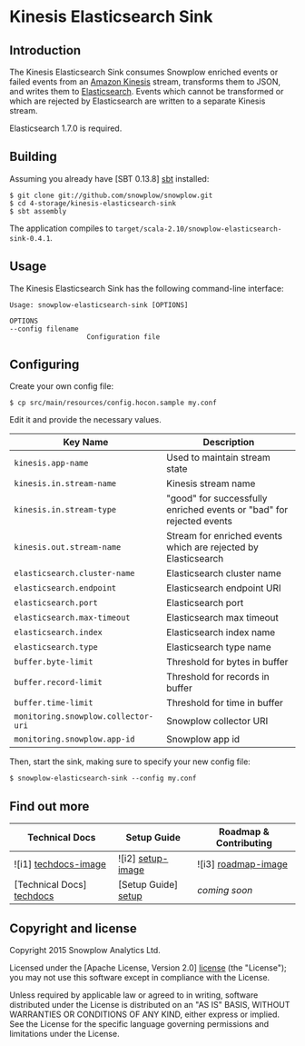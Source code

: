 # Kinesis Elasticsearch Sink

## Introduction

The Kinesis Elasticsearch Sink consumes Snowplow enriched events or failed events from an [Amazon Kinesis][kinesis] stream, transforms them to JSON, and writes them to [Elasticsearch][elasticsearch]. Events which cannot be transformed or which are rejected by Elasticsearch are written to a separate Kinesis stream.

Elasticsearch 1.7.0 is required.

## Building

Assuming you already have [SBT 0.13.8] [sbt] installed:

    $ git clone git://github.com/snowplow/snowplow.git
    $ cd 4-storage/kinesis-elasticsearch-sink
    $ sbt assembly

The application compiles to `target/scala-2.10/snowplow-elasticsearch-sink-0.4.1`.

## Usage

The Kinesis Elasticsearch Sink has the following command-line interface:

```
Usage: snowplow-elasticsearch-sink [OPTIONS]

OPTIONS
--config filename
                   Configuration file
```

## Configuring

Create your own config file:

    $ cp src/main/resources/config.hocon.sample my.conf

Edit it and provide the necessary values.

| Key Name                            | Description |
|-------------------------------------|-------------|
| `kinesis.app-name`                  | Used to maintain stream state |
| `kinesis.in.stream-name`            | Kinesis stream name |
| `kinesis.in.stream-type`            | "good" for successfully enriched events or "bad" for rejected events |
| `kinesis.out.stream-name`           | Stream for enriched events which are rejected by Elasticsearch |
| `elasticsearch.cluster-name`        | Elasticsearch cluster name |
| `elasticsearch.endpoint`            | Elasticsearch endpoint URI |
| `elasticsearch.port`                | Elasticsearch port |
| `elasticsearch.max-timeout`         | Elasticsearch max timeout |
| `elasticsearch.index`               | Elasticsearch index name |
| `elasticsearch.type`                | Elasticsearch type name |
| `buffer.byte-limit`                 | Threshold for bytes in buffer |
| `buffer.record-limit`               | Threshold for records in buffer |
| `buffer.time-limit`                 | Threshold for time in buffer |
| `monitoring.snowplow.collector-uri` | Snowplow collector URI |
| `monitoring.snowplow.app-id`        | Snowplow app id |

Then, start the sink, making sure to specify your new config file:

    $ snowplow-elasticsearch-sink --config my.conf

## Find out more

| Technical Docs              | Setup Guide           | Roadmap & Contributing               |         
|-----------------------------|-----------------------|--------------------------------------|
| ![i1] [techdocs-image]      | ![i2] [setup-image]   | ![i3] [roadmap-image]                |
| [Technical Docs] [techdocs] | [Setup Guide] [setup] | _coming soon_                        |

## Copyright and license

Copyright 2015 Snowplow Analytics Ltd.

Licensed under the [Apache License, Version 2.0] [license] (the "License");
you may not use this software except in compliance with the License.

Unless required by applicable law or agreed to in writing, software
distributed under the License is distributed on an "AS IS" BASIS,
WITHOUT WARRANTIES OR CONDITIONS OF ANY KIND, either express or implied.
See the License for the specific language governing permissions and
limitations under the License.

[kinesis]: http://aws.amazon.com/kinesis/
[snowplow]: http://snowplowanalytics.com
[elasticsearch]: http://www.elasticsearch.org/
[sbt]: http://typesafe.artifactoryonline.com/typesafe/ivy-releases/org.scala-sbt/sbt-launch/0.13.8/sbt-launch.jar

[setup]: https://github.com/snowplow/snowplow/wiki/kinesis-elasticsearch-sink-setup
[techdocs]: https://github.com/snowplow/snowplow/wiki/kinesis-elasticsearch-sink

[techdocs-image]: https://d3i6fms1cm1j0i.cloudfront.net/github/images/techdocs.png
[setup-image]: https://d3i6fms1cm1j0i.cloudfront.net/github/images/setup.png
[roadmap-image]: https://d3i6fms1cm1j0i.cloudfront.net/github/images/roadmap.png
[license]: http://www.apache.org/licenses/LICENSE-2.0
